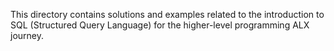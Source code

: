 This directory contains solutions and examples related to the introduction to SQL (Structured Query Language) for the higher-level programming ALX journey.

